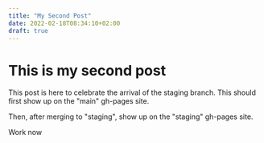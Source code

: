 ```yaml
---
title: "My Second Post"
date: 2022-02-18T08:34:10+02:00
draft: true
---
```


# This is my second post

This post is here to celebrate the arrival of the staging branch. This should first show up on the "main" gh-pages site.

Then, after merging to "staging", show up on the "staging" gh-pages site.

Work now
